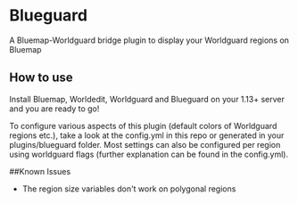# Blueguard
A Bluemap-Worldguard bridge plugin to display your Worldguard regions on Bluemap

## How to use
Install Bluemap, Worldedit, Worldguard and Blueguard on your 1.13+ server and you are ready to go!

To configure various aspects of this plugin (default colors of Worldguard regions etc.), take a look at the config.yml in this repo or generated in your plugins/blueguard folder.
Most settings can also be configured per region using worldguard flags (further explanation can be found in the config.yml).

##Known Issues
- The region size variables don't work on polygonal regions